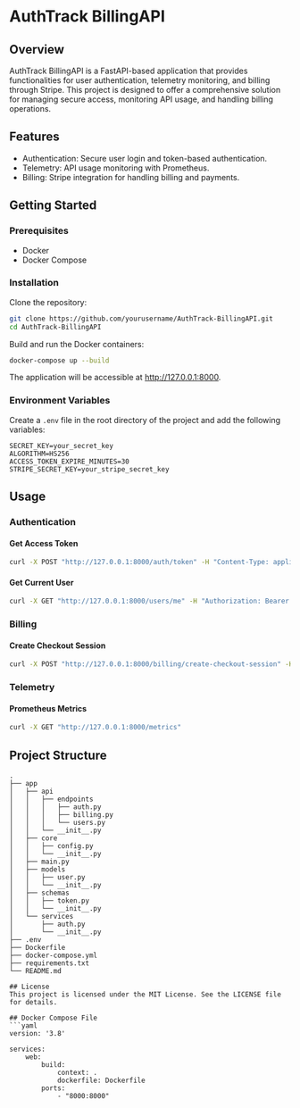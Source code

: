 # AuthTrack BillingAPI

## Overview
AuthTrack BillingAPI is a FastAPI-based application that provides functionalities for user authentication, telemetry monitoring, and billing through Stripe. This project is designed to offer a comprehensive solution for managing secure access, monitoring API usage, and handling billing operations.

## Features
- Authentication: Secure user login and token-based authentication.
- Telemetry: API usage monitoring with Prometheus.
- Billing: Stripe integration for handling billing and payments.

## Getting Started
### Prerequisites
- Docker
- Docker Compose

### Installation
Clone the repository:
```bash
git clone https://github.com/yourusername/AuthTrack-BillingAPI.git
cd AuthTrack-BillingAPI
```
Build and run the Docker containers:
```bash
docker-compose up --build
```
The application will be accessible at http://127.0.0.1:8000.

### Environment Variables
Create a `.env` file in the root directory of the project and add the following variables:
```env
SECRET_KEY=your_secret_key
ALGORITHM=HS256
ACCESS_TOKEN_EXPIRE_MINUTES=30
STRIPE_SECRET_KEY=your_stripe_secret_key
```

## Usage
### Authentication
#### Get Access Token
```sh
curl -X POST "http://127.0.0.1:8000/auth/token" -H "Content-Type: application/x-www-form-urlencoded" -d "username=johndoe&password=your_password"
```
#### Get Current User
```sh
curl -X GET "http://127.0.0.1:8000/users/me" -H "Authorization: Bearer your_access_token"
```

### Billing
#### Create Checkout Session
```sh
curl -X POST "http://127.0.0.1:8000/billing/create-checkout-session" -H "Authorization: Bearer your_access_token"
```

### Telemetry
#### Prometheus Metrics
```sh
curl -X GET "http://127.0.0.1:8000/metrics"
```

## Project Structure
```
.
├── app
│   ├── api
│   │   ├── endpoints
│   │   │   ├── auth.py
│   │   │   ├── billing.py
│   │   │   └── users.py
│   │   └── __init__.py
│   ├── core
│   │   ├── config.py
│   │   └── __init__.py
│   ├── main.py
│   ├── models
│   │   ├── user.py
│   │   └── __init__.py
│   ├── schemas
│   │   ├── token.py
│   │   └── __init__.py
│   └── services
│       ├── auth.py
│       └── __init__.py
├── .env
├── Dockerfile
├── docker-compose.yml
├── requirements.txt
└── README.md

## License
This project is licensed under the MIT License. See the LICENSE file for details.

## Docker Compose File
```yaml
version: '3.8'

services:
    web:
        build:
            context: .
            dockerfile: Dockerfile
        ports:
            - "8000:8000"
```
